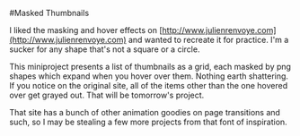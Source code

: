#Masked Thumbnails

I liked the masking and hover effects on [http://www.julienrenvoye.com](http://www.julienrenvoye.com) and wanted to recreate it for practice. I'm a sucker for any shape that's not a square or a circle.

This miniproject presents a list of thumbnails as a grid, each masked by png shapes which expand when you hover over them. Nothing earth shattering. If you notice on the original site, all of the items other than the one hovered over get grayed out. That will be tomorrow's project.
 
That site has a bunch of other animation goodies on page transitions and such, so I may be stealing a few more projects from that font of inspiration.